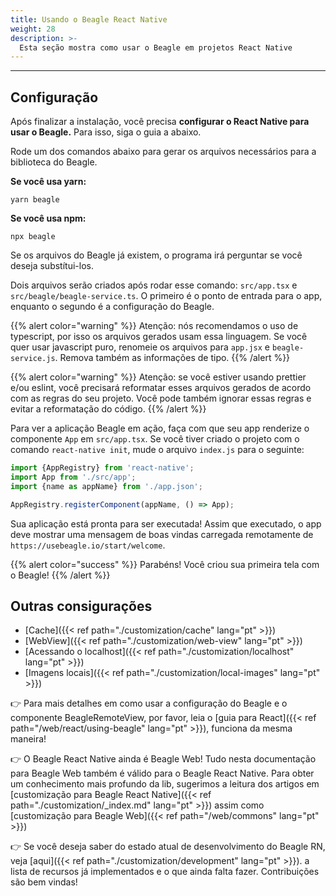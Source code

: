 ```yaml
---
title: Usando o Beagle React Native
weight: 28
description: >-
  Esta seção mostra como usar o Beagle em projetos React Native
---
```


---

## **Configuração**
Após finalizar a instalação, você precisa **configurar o React Native para usar o Beagle.** Para isso,
siga o guia a abaixo.

Rode um dos comandos abaixo para gerar os arquivos necessários para a biblioteca do Beagle.

**Se você usa yarn:**
```text
yarn beagle
```

**Se você usa npm:**
```text
npx beagle
```

Se os arquivos do Beagle já existem, o programa irá perguntar se você deseja substítui-los.

Dois arquivos serão criados após rodar esse comando: `src/app.tsx` e `src/beagle/beagle-service.ts`.
O primeiro é o ponto de entrada para o app, enquanto o segundo é a configuração do Beagle.

{{% alert color="warning" %}}
Atenção: nós recomendamos o uso de typescript, por isso os arquivos gerados usam essa linguagem. Se
você quer usar javascript puro, renomeie os arquivos para `app.jsx` e `beagle-service.js`. Remova
também as informações de tipo.
{{% /alert %}}

{{% alert color="warning" %}}
Atenção: se você estiver usando prettier e/ou eslint, você  precisará reformatar esses arquivos
gerados de acordo com as regras do seu projeto. Você pode também ignorar essas regras e evitar a
reformatação do código.
{{% /alert %}}

Para ver a aplicação Beagle em ação, faça com que seu app renderize o componente `App` em
`src/app.tsx`. Se você tiver criado o projeto com o comando `react-native init`, mude o arquivo
`index.js` para o seguinte:

```javascript
import {AppRegistry} from 'react-native';
import App from './src/app';
import {name as appName} from './app.json';

AppRegistry.registerComponent(appName, () => App);
```

Sua aplicação está pronta para ser executada! Assim que executado, o app deve mostrar uma mensagem
de boas vindas carregada remotamente de `https://usebeagle.io/start/welcome`.

{{% alert color="success" %}}
Parabéns! Você criou sua primeira tela com o Beagle!
{{% /alert %}}

## Outras consigurações

- [Cache]({{< ref path="./customization/cache" lang="pt" >}})
- [WebView]({{< ref path="./customization/web-view" lang="pt" >}})
- [Acessando o localhost]({{< ref path="./customization/localhost" lang="pt" >}})
- [Imagens locais]({{< ref path="./customization/local-images" lang="pt" >}})

👉 Para mais detalhes em como usar a configuração do Beagle e o componente BeagleRemoteView, por
favor, leia o [guia para React]({{< ref path="/web/react/using-beagle" lang="pt" >}}),
funciona da mesma maneira!

👉 O Beagle React Native ainda é Beagle Web! Tudo nesta documentação para Beagle Web também é válido
para o Beagle React Native. Para obter um conhecimento mais profundo da lib, sugerimos a leitura
dos artigos em
[customização para Beagle React Native]({{< ref path="./customization/_index.md" lang="pt" >}})
assim como
[customização para Beagle Web]({{< ref path="/web/commons" lang="pt" >}})

👉 Se você deseja saber do estado atual de desenvolvimento do Beagle RN, veja
[aqui]({{< ref path="./customization/development" lang="pt" >}}).
a lista de recursos já implementados e o que ainda falta fazer. Contribuições são bem vindas!
